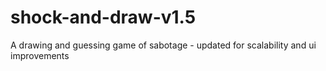 # shock-and-draw-v1.5
A drawing and guessing game of sabotage  - updated for scalability and ui improvements
